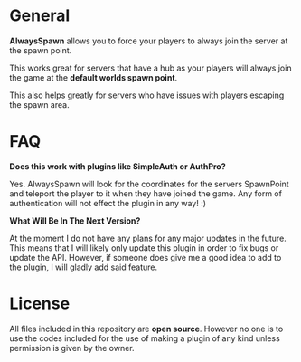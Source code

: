 # General

**AlwaysSpawn** allows you to force your players to always join the server at the spawn point.

This works great for servers that have a hub as your players will always join the game at the **default worlds spawn point**.

This also helps greatly for servers who have issues with players escaping the spawn area.

# FAQ

**Does this work with plugins like SimpleAuth or AuthPro?**

Yes. AlwaysSpawn will look for the coordinates for the servers SpawnPoint and teleport the player to it when they have joined the game. Any form of authentication will not effect the plugin in any way! :)

**What Will Be In The Next Version?**

At the moment I do not have any plans for any major updates in the future. This means that I will likely only update this plugin in order to fix bugs or update the API. However, if someone does give me a good idea to add to the plugin, I will gladly add said feature.

# License

All files included in this repository are **open source**.
However no one is to use the codes included for the use
of making a plugin of any kind unless permission is given
by the owner.